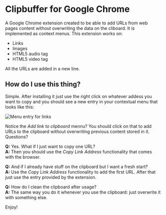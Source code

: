 Clipbuffer for Google Chrome
============================

A Google Chrome extension created to be able to add URLs from web pages content
without overwriting the data on the cliboard. It is implemented as context
menus. This extension works on:

* Links
* Images
* HTML5 audio tag
* HTML5 video tag

All the URLs are added in a new line.

## How do I use this thing?

Simple. After installing it just use the right click on whatever addess you want
to copy and you should see a new entry in your contextual menu that looks like
this:

![Menu entry for links](https://dl.dropbox.com/u/5226030/Clipbuffer/linkMenu.png "Menu entry for links")

Notice the _Add link to clipboard_ mennu? You should click on that to add URLs
to the clipboard without overwriting previous content stored in it. Questions?

**Q:** Yes. What if I just want to copy one URL?  
**A:** Then you should use the _Copy Link Address_ functionality that comes with the browser.

**Q:** And if I already have stuff on the clipboard but I want a fresh start?  
**A:** Use the _Copy Link Address_ functionality to add the first URL. After that just use
the entry provided by the extension.

**Q:** How do I clean the clipboard after usage?  
**A:** The same way you do it whenever you use the clipboard: just overwrite it with
something else.

Enjoy!
